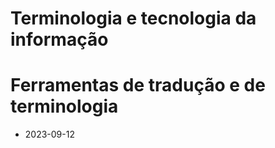 # Terminologia e tecnologia da informação

# Ferramentas de tradução e de terminologia

- 2023-09-12
